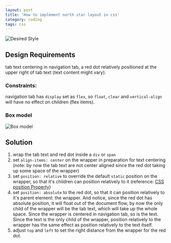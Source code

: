 ```yaml
---
layout: post
title: 'How to implement north star layout in css'
category: coding
tags: css
---
```




![Desired Style](/assets/images/2017-12-08-how-to-implement-north-star-layout-in-css/desired-style.png)

## Design Requirements

tab text centering in navigation tab, a red dot relatively positioned at the upper right of tab text (text content might vary).

### Constraints:

navigation tab has `display` set as `flex`, so `float`, `clear` and `vertical-align` will have no effect on children (flex items).

### Box model
![Box model](/assets/images/2017-12-08-how-to-implement-north-star-layout-in-css/north-star-layout-in-css.png)

## Solution

1. wrap the tab text and red dot inside a `div` or `span`
2. set `align-items: center` on the wrapper in preparation for text centering (note: by now the tab text are not center aligned since the red dot taking up some space of the wrapper)
3. set `position: relative` to override the default `static` position on the wrapper, so that it's children can position relatively to it (reference: [CSS position Property](https://www.w3schools.com/cssref/pr_class_position.asp))
4. set `position: absolute` to the red dot, so that it can position relatively to it's parent element: the wrapper. And notice, since the red dot has absolute position, it will float out of the document flow, by now the only child of the wrapper will be the tab text, which will take up the whole space. Since the wrapper is centered in navigation tab, so is the text. Since the text is the only child of the wrapper, position relatively to the wrapper has the same effect as position relatively to the text itself.
5. adjust `top` and `left` to set the right distance from the wrapper for the red dot.